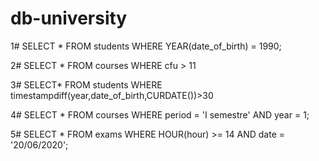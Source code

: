 # db-university


1# SELECT * 
FROM students 
WHERE YEAR(date_of_birth) = 1990;


2# SELECT * FROM courses
WHERE cfu > 11

3# SELECT*
FROM students
WHERE timestampdiff(year,date_of_birth,CURDATE())>30

4# SELECT * 
FROM courses 
WHERE period = 'I semestre' 
AND year = 1;

5# SELECT * 
FROM exams
WHERE HOUR(hour) >= 14
AND date = '20/06/2020';
